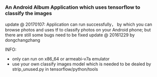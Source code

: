 ### An Android Album Application which uses tensorflow to classify the images

update @ 20170107: Application can run successfully， by which you can browse photos and uses tf to classify photos on your Android phone; but there are still some bugs need to be fixed 
update @ 20161229 by dongchangzhang

INFO:
 * only can run on x86_64 or armeabi-v7a emulator
 * use your own classify images model which is needed to be dealed by strip_unused.py in tensorflow/python/tools



